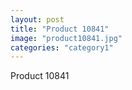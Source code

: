 ```yaml
---
layout: post
title: "Product 10841"
image: "product10841.jpg"
categories: "category1"
---
```

Product 10841
